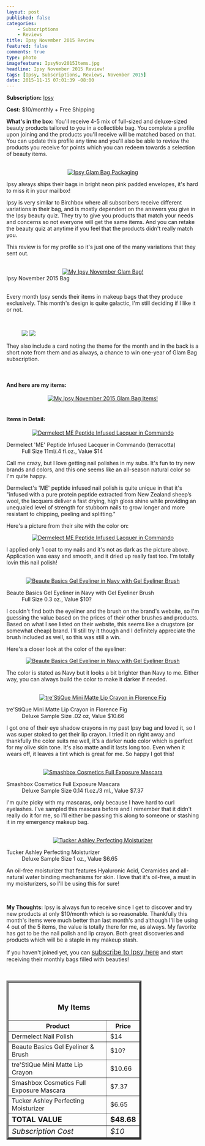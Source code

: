 ```yaml
---
layout: post
published: false
categories: 
    - Subscriptions
    - Reviews
title: Ipsy November 2015 Review
featured: false
comments: true
type: photo
imagefeature: IpsyNov2015Items.jpg
headline: Ipsy November 2015 Review!
tags: [Ipsy, Subscriptions, Reviews, November 2015]
date: 2015-11-15 07:01:39 -08:00
---
```


<p></p>
<p><b>Subscription:</b> <a href="https://www.ipsy.com/new?refer=uns8d" target="_blank">Ipsy</a></p>
<p><b>Cost:</b> $10/monthly + Free Shipping</p>
<p><b>What's in the box:</b> You'll receive 4-5 mix of full-sized and deluxe-sized beauty products tailored to you in a collectible bag. You complete a profile upon joining and the products you'll receive will be matched based on that. You can update this profile any time and you'll also be able to review the products you receive for points which you can redeem towards a selection of beauty items.</p>
<br>

<center><a href="https://www.ipsy.com/new?refer=uns8d" target="_blank">
<img src="/images/IpsyNov2015Package.jpg" border="0" style="border:none;max-width:100%;" alt="Ipsy Glam Bag Packaging" />
</a></center>
<p>Ipsy always ships their bags in bright neon pink padded envelopes, it's hard to miss it in your mailbox!</p>

<p>Ipsy is very similar to Birchbox where all subscribers receive different variations in their bag, and is mostly dependent on the answers you give in the Ipsy beauty quiz. They try to give you products that match your needs and concerns so not everyone will get the same items. And you can retake the beauty quiz at anytime if you feel that the products didn't really match you.</p>

<p>This review is for my profile so it's just one of the many variations that they sent out.</p>

<br>

<center><a href="https://www.ipsy.com/new?refer=uns8d" target="_blank">
<img src="/images/IpsyNov2015Bag.jpg" border="0" style="border:none;max-width:100%;" alt="My Ipsy November Glam Bag!" />
</a></center>
<figcaption>Ipsy November 2015 Bag</figcaption>

<br>

<p>Every month Ipsy sends their items in makeup bags that they produce exclusively. This month's design is quite galactic, I'm still deciding if I like it or not.</p>

<br>

<figure class="half">
      <img src='/images/IpsyNov2015Info.jpg'>
      <img src='/images/IpsyNov2015Info2.jpg'>
</figure>

<p>They also include a card noting the theme for the month and in the back is a short note from them and as always, a chance to win one-year of Glam Bag subscription.</p>
<br>

<H4>And here are my items:</H4>
<center><a href="https://www.ipsy.com/new?refer=uns8d" target="_blank">
<img src="/images/IpsyNov2015Items.jpg" border="0" style="border:none;max-width:100%;" alt="My Ipsy November 2015 Glam Bag Items!" />
</a></center>
<br>

<H4>Items in Detail:</H4>

<center><a href="https://www.ipsy.com/new?refer=uns8d" target="_blank">
<img src="/images/IpsyNov2015DermelectNailPolish.jpg" border="0" style="border:none;max-width:100%;" alt="Dermelect ME Peptide Infused Lacquer in Commando" />
</a></center>
<DL>
<DT>Dermelect 'ME' Peptide Infused Lacquer in Commando (terracotta)</DT>
<DD>Full Size 11ml/.4 fl.oz., Value $14</DD>
</DL>

<p>Call me crazy, but I love getting nail polishes in my subs. It's fun to try new brands and colors, and this one seems like an all-season natural color so I'm quite happy.</p>

<p>Dermelect's 'ME' peptide infused nail polish is quite unique in that it's "infused with a pure protein peptide extracted from New Zealand sheep’s wool, the lacquers deliver a fast drying, high gloss shine while providing an unequaled level of strength for stubborn nails to grow longer and more resistant to chipping, peeling and splitting." 

<p>Here's a picture from their site with the color on:</p>

<center><a href="https://www.ipsy.com/new?refer=uns8d" target="_blank">
<img src="/images/IpsyNov2015DermelectNailPolish2.jpg" border="0" style="border:none;max-width:100%;" alt="Dermelect ME Peptide Infused Lacquer in Commando" />
</a></center>

<p>I applied only 1 coat to my nails and it's not as dark as the picture above. Application was easy and smooth, and it dried up really fast too.  I'm totally lovin this nail polish!</p>

<br>

<center><a href="https://www.ipsy.com/new?refer=uns8d" target="_blank">
<img src="/images/IpsyNov2015BeauteBasicsEyeliner.jpg" border="0" style="border:none;max-width:100%;" alt="Beaute Basics Gel Eyeliner in Navy with Gel Eyeliner Brush" />
</a></center>
<DL>
<DT>Beaute Basics Gel Eyeliner in Navy with Gel Eyeliner Brush</DT>
<DD>Full Size 0.3 oz., Value $10?</DD>
</DL>

<p>I couldn't find both the eyeliner and the brush on the brand's website, so I'm guessing the value based on the prices of their other brushes and products. Based on what I see listed on their website, this seems like a drugstore (or somewhat cheap) brand. I'll still try it though and I definitely appreciate the brush included as well, so this was still a win.</p>

<p>Here's a closer look at the color of the eyeliner:</p>

<center><a href="https://www.ipsy.com/new?refer=uns8d" target="_blank">
<img src="/images/IpsyNov2015BeauteBasicsEyeliner2.jpg" border="0" style="border:none;max-width:100%;" alt="Beaute Basics Gel Eyeliner in Navy with Gel Eyeliner Brush" />
</a></center>

<p>The color is stated as Navy but it looks a bit brighter than Navy to me. Either way, you can always build the color to make it darker if needed.</p>

<br>

<center><a href="https://www.ipsy.com/new?refer=uns8d" target="_blank">
<img src="/images/IpsyNov2015TrestiqueLipstick.jpg" border="0" style="border:none;max-width:100%;" alt="tre'StiQue Mini Matte Lip Crayon in Florence Fig" />
</a></center>
<DL>
<DT>tre'StiQue Mini Matte Lip Crayon in Florence Fig</DT>
<DD>Deluxe Sample Size .02 oz, Value $10.66</DD>
</DL>

<p>I got one of their eye shadow crayons in my past Ipsy bag and loved it, so I was super stoked to get their lip crayon. I tried it on right away and thankfully the color suits me well, it's a darker nude color which is perfect for my olive skin tone. It's also matte and it lasts long too. Even when it wears off, it leaves a tint which is great for me. So happy I got this!</p>

<br>

<center><a href="https://www.ipsy.com/new?refer=uns8d" target="_blank">
<img src="/images/IpsyNov2015SmashboxMascara.jpg" border="0" style="border:none;max-width:100%;" alt="Smashbox Cosmetics Full Exposure Mascara" />
</a></center>
<DL>
<DT>Smashbox Cosmetics Full Exposure Mascara</DT>
<DD>Deluxe Sample Size 0.14 fl.oz./3 ml., Value $7.37</DD>
</DL>

<p>I'm quite picky with my mascaras, only because I have hard to curl eyelashes. I've sampled this mascara before and I remember that it didn't really do it for me, so I'll either be passing this along to someone or stashing it in my emergency makeup bag.</p>

<br>

<center><a href="https://www.ipsy.com/new?refer=uns8d" target="_blank">
<img src="/images/IpsyNov2015TuckerAshleyMoisturizer.jpg" border="0" style="border:none;max-width:100%;" alt="Tucker Ashley Perfecting Moisturizer" />
</a></center>
<DL>
<DT>Tucker Ashley Perfecting Moisturizer</DT>
<DD>Deluxe Sample Size 1 oz., Value $6.65</DD>
</DL>

<p>An oil-free moisturizer that features Hyaluronic Acid, Ceramides and all-natural water binding mechanisms for skin. I love that it's oil-free, a must in my moisturizers, so I'll be using this for sure!</p>

<br>

<p><i class="icon-exclamation-sign"></i><b> My Thoughts:</b> Ipsy is always fun to receive since I get to discover and try new products at only $10/month which is so reasonable. Thankfully this month's items were much better than last month's and although I'll be using 4 out of the 5 items, the value is totally there for me, as always. My favorite has got to be the nail polish and lip crayon. Both great discoveries and products which will be a staple in my makeup stash.</p>

<p>If you haven't joined yet, you can <a href="https://www.ipsy.com/new?refer=uns8d" target="_blank"><big>subscribe to Ipsy here</big></a> and start receiving their monthly bags filled with beauties!</p>
<br>

<TABLE  BORDER="5" style="width:70%">
   <TR>
      <TH COLSPAN="2">
         <H3><BR><center>My Items</center></H3>
      </TH>
   </TR>
      <TH>Product</TH>
      <TH>Price</TH>
  <TR>
      <TD>Dermelect Nail Polish</TD>
      <TD>$14</TD>
   </TR>
   <TR>
      <TD>Beaute Basics Gel Eyeliner & Brush</TD>
      <TD>$10?</TD>
   </TR>
    <TR>
      <TD>tre'StiQue Mini Matte Lip Crayon</TD>
      <TD>$10.66</TD>
   </TR>
    <TR>
      <TD>Smashbox Cosmetics Full Exposure Mascara</TD>
      <TD>$7.37</TD>
   </TR>
    <TR>
      <TD>Tucker Ashley Perfecting Moisturizer</TD>
      <TD>$6.65</TD>
   </TR>
   <TR>
      <TD><b><big>TOTAL VALUE</big></b></TD>
      <TD><b><big>$48.68</big></b></TD>
   </TR>
   <TR>
      <TD><i><big>Subscription Cost</big></i></TD>
      <TD><i><big>$10</big></i></TD>
   </TR>
</TABLE>
